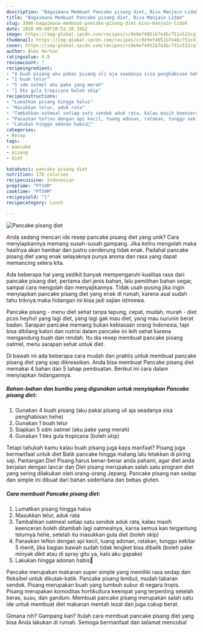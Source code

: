```yaml
---
description: "Bagaimana Membuat Pancake pisang diet, Bisa Manjain Lidah"
title: "Bagaimana Membuat Pancake pisang diet, Bisa Manjain Lidah"
slug: 3990-bagaimana-membuat-pancake-pisang-diet-bisa-manjain-lidah
date: 2020-09-08T10:52:20.345Z
image: https://img-global.cpcdn.com/recipes/cc9e9ef4951b7e4b/751x532cq70/pancake-pisang-diet-foto-resep-utama.jpg
thumbnail: https://img-global.cpcdn.com/recipes/cc9e9ef4951b7e4b/751x532cq70/pancake-pisang-diet-foto-resep-utama.jpg
cover: https://img-global.cpcdn.com/recipes/cc9e9ef4951b7e4b/751x532cq70/pancake-pisang-diet-foto-resep-utama.jpg
author: Alex Horton
ratingvalue: 4.9
reviewcount: 7
recipeingredient:
- "4 buah pisang aku pakai pisang uli aja seadanya sisa penghabisan hehe"
- "1 buah telur"
- "5 sdm oatmel aku pake yang merah"
- "1 bks gula tropicana boleh skip"
recipeinstructions:
- "Lumatkan pisang hingga halus"
- "Masukkan telur, aduk rata"
- "Tambahkan oatmeal setiap satu sendok aduk rata, kalau masih keenceran boleh ditambah lagi oatmealnya, karna semua kan tergantung telurnya hehe, setelah itu masukkan gula diet (boleh skip)"
- "Panaskan teflon dengan api kecil, tuang adonan, ratakan, tunggu sekitar 5 menit, jika bagian bawah sudah tidak lengket bisa dibalik (boleh pake minyak dikit atau di spray gitu ya, kalo aku gapake)"
- "Lakukan hingga adonan habis🥰"
categories:
- Resep
tags:
- pancake
- pisang
- diet

katakunci: pancake pisang diet 
nutrition: 178 calories
recipecuisine: Indonesian
preptime: "PT34M"
cooktime: "PT59M"
recipeyield: "1"
recipecategory: Lunch

---
```



![Pancake pisang diet](https://img-global.cpcdn.com/recipes/cc9e9ef4951b7e4b/751x532cq70/pancake-pisang-diet-foto-resep-utama.jpg)

Anda sedang mencari ide resep pancake pisang diet yang unik? Cara menyiapkannya memang susah-susah gampang. Jika keliru mengolah maka hasilnya akan hambar dan justru cenderung tidak enak. Padahal pancake pisang diet yang enak selayaknya punya aroma dan rasa yang dapat memancing selera kita.

Ada beberapa hal yang sedikit banyak mempengaruhi kualitas rasa dari pancake pisang diet, pertama dari jenis bahan, lalu pemilihan bahan segar, sampai cara mengolah dan menyajikannya. Tidak usah pusing jika ingin menyiapkan pancake pisang diet yang enak di rumah, karena asal sudah tahu triknya maka hidangan ini bisa jadi sajian istimewa.

Pancake pisang - menu diet sehat tanpa tepung, cepat, mudah, murah - diet pcos heyho! yang lagi diet, yang lagi gak mau diet, yang mau nurunin berat badan. Sarapan pancake memang bukan kebiasaan orang Indonesia, tapi bisa dibilang kalori dan nutrisi dalam pancake ini leih sehat karena mengandung buah dan rendah. Itu dia resep membuat pancake pisang oatmel, menu sarapan sehat untuk diet.


Di bawah ini ada beberapa cara mudah dan praktis untuk membuat pancake pisang diet yang siap dikreasikan. Anda bisa membuat Pancake pisang diet memakai 4 bahan dan 5 tahap pembuatan. Berikut ini cara dalam menyiapkan hidangannya.

<!--inarticleads1-->

##### Bahan-bahan dan bumbu yang digunakan untuk menyiapkan Pancake pisang diet:

1. Gunakan 4 buah pisang (aku pakai pisang uli aja seadanya sisa penghabisan hehe)
1. Gunakan 1 buah telur
1. Siapkan 5 sdm oatmel (aku pake yang merah)
1. Gunakan 1 bks gula tropicana (boleh skip)


Tetapi tahukah kamu kalau buah pisang juga kaya manfaat? Pisang juga bermanfaat untuk diet Balik pancake hingga matang lalu letakkan di piring saji. Pantangan Diet Pisang harus benar-benar anda pahami, agar diet anda berjalan dengan lancar dan Diet pisang merupakan salah satu program diet yang sering dilakukan oleh orang-orang Jepang. Pancake pisang nan sedap dan simple ini dibuat dari bahan sederhana dan bebas gluten. 

<!--inarticleads2-->

##### Cara membuat Pancake pisang diet:

1. Lumatkan pisang hingga halus
1. Masukkan telur, aduk rata
1. Tambahkan oatmeal setiap satu sendok aduk rata, kalau masih keenceran boleh ditambah lagi oatmealnya, karna semua kan tergantung telurnya hehe, setelah itu masukkan gula diet (boleh skip)
1. Panaskan teflon dengan api kecil, tuang adonan, ratakan, tunggu sekitar 5 menit, jika bagian bawah sudah tidak lengket bisa dibalik (boleh pake minyak dikit atau di spray gitu ya, kalo aku gapake)
1. Lakukan hingga adonan habis🥰


Pancake merupakan makanan super simple yang memiliki rasa sedap dan fleksibel untuk dikutak-katik. Pancake pisang lembut, mudah takaran sendok. Pisang merupakan buah yang tumbuh subur di negara tropis. Pisang merupakan komoditas hortikultura keempat yang terpenting setelah beras, susu, dan gandum. Membuat pancake pisang merupakan salah satu ide untuk membuat diet makanan mentah lezat dan juga cukup berat. 

Gimana nih? Gampang kan? Itulah cara membuat pancake pisang diet yang bisa Anda lakukan di rumah. Semoga bermanfaat dan selamat mencoba!
